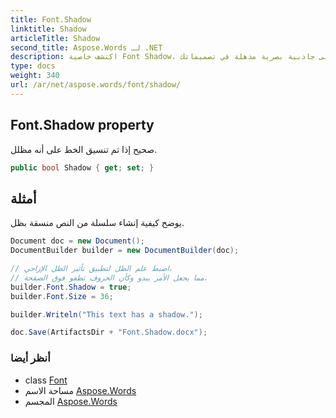 ```yaml
---
title: Font.Shadow
linktitle: Shadow
articleTitle: Shadow
second_title: Aspose.Words لـ .NET
description: اكتشف خاصية Font Shadow، وقم بتعزيز نصك باستخدام تأثيرات الظل الأنيقة للحصول على جاذبية بصرية مذهلة في تصميماتك.
type: docs
weight: 340
url: /ar/net/aspose.words/font/shadow/
---
```

## Font.Shadow property

صحيح إذا تم تنسيق الخط على أنه مظلل.

```csharp
public bool Shadow { get; set; }
```

## أمثلة

يوضح كيفية إنشاء سلسلة من النص منسقة بظل.

```csharp
Document doc = new Document();
DocumentBuilder builder = new DocumentBuilder(doc);

// اضبط علم الظل لتطبيق تأثير الظل الإزاحي،
// مما يجعل الأمر يبدو وكأن الحروف تطفو فوق الصفحة.
builder.Font.Shadow = true;
builder.Font.Size = 36;

builder.Writeln("This text has a shadow.");

doc.Save(ArtifactsDir + "Font.Shadow.docx");
```

### أنظر أيضا

* class [Font](../)
* مساحة الاسم [Aspose.Words](../../../aspose.words/)
* المجسم [Aspose.Words](../../../)
